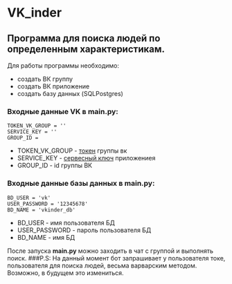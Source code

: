 # VK_inder
## Программа для поиска людей по определенным характеристикам.
Для работы программы необходимо:
- создать ВК группу
- создать ВК приложение
- создать базу данных (SQLPostgres)
### Входные данные VK в main.py:
```python3
TOKEN_VK_GROUP = ''
SERVICE_KEY = ''
GROUP_ID = 
```
- TOKEN_VK_GROUP  - [токен](https://vk.com/dev/access_token?f=2.%20%D0%9A%D0%BB%D1%8E%D1%87%20%D0%B4%D0%BE%D1%81%D1%82%D1%83%D0%BF%D0%B0%20%D1%81%D0%BE%D0%BE%D0%B1%D1%89%D0%B5%D1%81%D1%82%D0%B2%D0%B0) группы вк
- SERVICE_KEY - [сервесный ключ](https://vk.com/dev/access_token?f=3.%20%D0%A1%D0%B5%D1%80%D0%B2%D0%B8%D1%81%D0%BD%D1%8B%D0%B9%20%D0%BA%D0%BB%D1%8E%D1%87%20%D0%B4%D0%BE%D1%81%D1%82%D1%83%D0%BF%D0%B0) приложениея
- GROUP_ID - id группы ВК


### Входные данные базы данных в main.py:
```python3
BD_USER = 'vk'
USER_PASSWORD = '12345678'
BD_NAME = 'vkinder_db'
```
- BD_USER - имя пользователя БД
- USER_PASSWORD - пароль пользователя БД
- BD_NAME - имя БД

После запуска **main.py** можно заходить в чат с группой и выполнять поиск.
###P.S:
На данный момент бот запрашивает у пользователя токе, пользователя для поиска людей, весьма варварским методом. Возможно, в будущем это измениться.